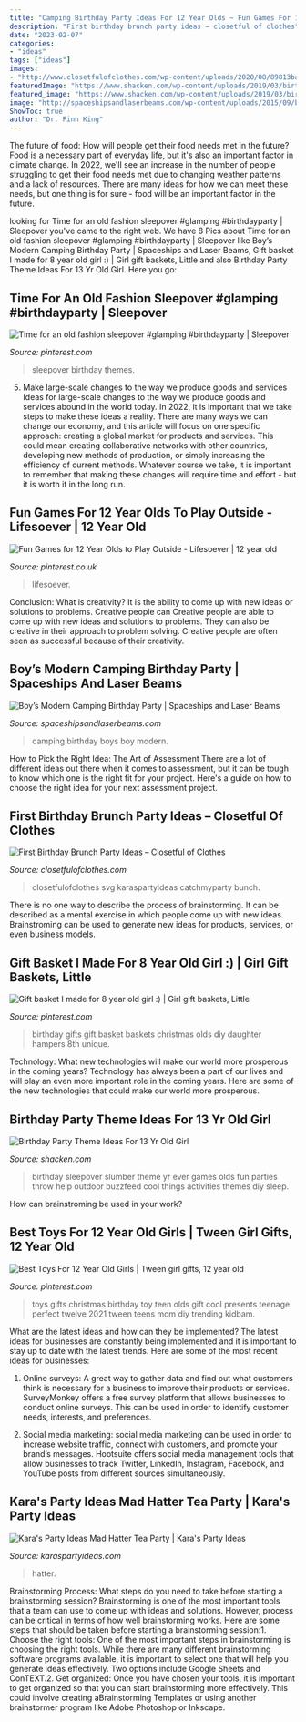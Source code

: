 ```yaml
---
title: "Camping Birthday Party Ideas For 12 Year Olds ~ Fun Games For 12 Year Olds To Play Outside"
description: "First birthday brunch party ideas – closetful of clothes"
date: "2023-02-07"
categories:
- "ideas"
tags: ["ideas"]
images:
- "http://www.closetfulofclothes.com/wp-content/uploads/2020/08/89813baa8e5a35ad472257442e427d07-400x600.jpg"
featuredImage: "https://www.shacken.com/wp-content/uploads/2019/03/birthday_party_theme_ideas_for_11_year_olds_39_slumber_to_help_you_throw_the_best_sleepover_ever_625x415_3.jpg"
featured_image: "https://www.shacken.com/wp-content/uploads/2019/03/birthday_party_theme_ideas_for_11_year_olds_39_slumber_to_help_you_throw_the_best_sleepover_ever_625x415_3.jpg"
image: "http://spaceshipsandlaserbeams.com/wp-content/uploads/2015/09/boys-modern-camping-birthday-party-ideas.jpg"
ShowToc: true
author: "Dr. Finn King"
---
```



The future of food: How will people get their food needs met in the future?
Food is a necessary part of everyday life, but it's also an important factor in climate change. In 2022, we'll see an increase in the number of people struggling to get their food needs met due to changing weather patterns and a lack of resources. There are many ideas for how we can meet these needs, but one thing is for sure - food will be an important factor in the future.

	

		
looking for Time for an old fashion sleepover #glamping #birthdayparty | Sleepover you've came to the right web. We have 8 Pics about Time for an old fashion sleepover #glamping #birthdayparty | Sleepover like Boy’s Modern Camping Birthday Party | Spaceships and Laser Beams, Gift basket I made for 8 year old girl :) | Girl gift baskets, Little and also Birthday Party Theme Ideas For 13 Yr Old Girl. Here you go:
		
    
## Time For An Old Fashion Sleepover #glamping #birthdayparty | Sleepover

<img loading=lazy src="https://i.pinimg.com/736x/e2/be/92/e2be923b7b4c42faffcc63b8b5aab39c.jpg" onerror="this.onerror=null;this.src='https://tse1.mm.bing.net/th?id=OIP.DmJKg8iLR8NZ5PC2xZM9pQHaHa&amp;pid=15.1';" alt="Time for an old fashion sleepover #glamping #birthdayparty | Sleepover">

_Source: pinterest.com_

>sleepover birthday themes. 

	

5) Make large-scale changes to the way we produce goods and services
Ideas for large-scale changes to the way we produce goods and services abound in the world today. In 2022, it is important that we take steps to make these ideas a reality. There are many ways we can change our economy, and this article will focus on one specific approach: creating a global market for products and services. This could mean creating collaborative networks with other countries, developing new methods of production, or simply increasing the efficiency of current methods. Whatever course we take, it is important to remember that making these changes will require time and effort - but it is worth it in the long run.

    
## Fun Games For 12 Year Olds To Play Outside - Lifesoever | 12 Year Old

<img loading=lazy src="https://i.pinimg.com/736x/fa/4c/fb/fa4cfb526c8ef87f7f4d70fe36d678fb.jpg" onerror="this.onerror=null;this.src='https://tse2.mm.bing.net/th?id=OIP.fSYLG4BeGbwFQLQO9luBhwHaLG&amp;pid=15.1';" alt="Fun Games for 12 Year Olds to Play Outside - Lifesoever | 12 year old">

_Source: pinterest.co.uk_

>lifesoever. 

	

Conclusion: What is creativity? It is the ability to come up with new ideas or solutions to problems. Creative people can
Creative people are able to come up with new ideas and solutions to problems. They can also be creative in their approach to problem solving. Creative people are often seen as successful because of their creativity.

    
## Boy’s Modern Camping Birthday Party | Spaceships And Laser Beams

<img loading=lazy src="http://spaceshipsandlaserbeams.com/wp-content/uploads/2015/09/boys-modern-camping-birthday-party-ideas.jpg" onerror="this.onerror=null;this.src='https://tse3.mm.bing.net/th?id=OIP.oEsQwWw_qYpiRpDE6X2GwAHaKl&amp;pid=15.1';" alt="Boy’s Modern Camping Birthday Party | Spaceships and Laser Beams">

_Source: spaceshipsandlaserbeams.com_

>camping birthday boys boy modern. 

	

How to Pick the Right Idea: The Art of Assessment
There are a lot of different ideas out there when it comes to assessment, but it can be tough to know which one is the right fit for your project. Here's a guide on how to choose the right idea for your next assessment project.

    
## First Birthday Brunch Party Ideas – Closetful Of Clothes

<img loading=lazy src="http://www.closetfulofclothes.com/wp-content/uploads/2020/08/89813baa8e5a35ad472257442e427d07-400x600.jpg" onerror="this.onerror=null;this.src='https://tse1.mm.bing.net/th?id=OIP.o04I0_48TLVumzAl6NSIBAAAAA&amp;pid=15.1';" alt="First Birthday Brunch Party Ideas – Closetful of Clothes">

_Source: closetfulofclothes.com_

>closetfulofclothes svg karaspartyideas catchmyparty bunch. 

	

There is no one way to describe the process of brainstorming. It can be described as a mental exercise in which people come up with new ideas. Brainstroming can be used to generate new ideas for products, services, or even business models.

    
## Gift Basket I Made For 8 Year Old Girl :) | Girl Gift Baskets, Little

<img loading=lazy src="https://i.pinimg.com/originals/24/52/d0/2452d070662c2d36d43d0bb91335c536.jpg" onerror="this.onerror=null;this.src='https://tse3.mm.bing.net/th?id=OIP.F1sjTcWYilHm5ZyB9RdvDAHaJ4&amp;pid=15.1';" alt="Gift basket I made for 8 year old girl :) | Girl gift baskets, Little">

_Source: pinterest.com_

>birthday gifts gift basket baskets christmas olds diy daughter hampers 8th unique. 

	

Technology: What new technologies will make our world more prosperous in the coming years?
Technology has always been a part of our lives and will play an even more important role in the coming years. Here are some of the new technologies that could make our world more prosperous.

    
## Birthday Party Theme Ideas For 13 Yr Old Girl

<img loading=lazy src="https://www.shacken.com/wp-content/uploads/2019/03/birthday_party_theme_ideas_for_11_year_olds_39_slumber_to_help_you_throw_the_best_sleepover_ever_625x415_3.jpg" onerror="this.onerror=null;this.src='https://tse3.mm.bing.net/th?id=OIP.tTPAmbMRM0J31EbzsSchLAHaE6&amp;pid=15.1';" alt="Birthday Party Theme Ideas For 13 Yr Old Girl">

_Source: shacken.com_

>birthday sleepover slumber theme yr ever games olds fun parties throw help outdoor buzzfeed cool things activities themes diy sleep. 

	

How can brainstroming be used in your work?
 

    
## Best Toys For 12 Year Old Girls | Tween Girl Gifts, 12 Year Old

<img loading=lazy src="https://i.pinimg.com/originals/bd/a0/4a/bda04a62ebfe9ae534083be3df17bb56.jpg" onerror="this.onerror=null;this.src='https://tse4.mm.bing.net/th?id=OIP.S94_Z2M6AHPo8hFwCPCqPAHaLH&amp;pid=15.1';" alt="Best Toys For 12 Year Old Girls | Tween girl gifts, 12 year old">

_Source: pinterest.com_

>toys gifts christmas birthday toy teen olds gift cool presents teenage perfect twelve 2021 tween teens mom diy trending kidbam. 

	

What are the latest ideas and how can they be implemented?
The latest ideas for businesses are constantly being implemented and it is important to stay up to date with the latest trends. Here are some of the most recent ideas for businesses:
1. Online surveys: A great way to gather data and find out what customers think is necessary for a business to improve their products or services. SurveyMonkey offers a free survey platform that allows businesses to conduct online surveys. This can be used in order to identify customer needs, interests, and preferences.

2. Social media marketing: social media marketing can be used in order to increase website traffic, connect with customers, and promote your brand’s messages. Hootsuite offers social media management tools that allow businesses to track Twitter, LinkedIn, Instagram, Facebook, and YouTube posts from different sources simultaneously.

    
## Kara&#039;s Party Ideas Mad Hatter Tea Party | Kara&#039;s Party Ideas

<img loading=lazy src="https://www.karaspartyideas.com/wp-content/uploads/2012/05/robynprestonphotography-2012-39_600x900.jpg" onerror="this.onerror=null;this.src='https://tse3.mm.bing.net/th?id=OIP.67Tyg2TIarE-XUdhy2MlsAHaLH&amp;pid=15.1';" alt="Kara&#039;s Party Ideas Mad Hatter Tea Party | Kara&#039;s Party Ideas">

_Source: karaspartyideas.com_

>hatter. 

	

Brainstorming Process: What steps do you need to take before starting a brainstorming session?
Brainstorming is one of the most important tools that a team can use to come up with ideas and solutions. However, process can be critical in terms of how well brainstorming works. Here are some steps that should be taken before starting a brainstorming session:1. Choose the right tools: One of the most important steps in brainstorming is choosing the right tools. While there are many different brainstorming software programs available, it is important to select one that will help you generate ideas effectively. Two options include Google Sheets and ConTEXT.2. Get organized: Once you have chosen your tools, it is important to get organized so that you can start brainstorming more effectively. This could involve creating aBrainstorming Templates or using another brainstormer program like Adobe Photoshop or Inkscape.
